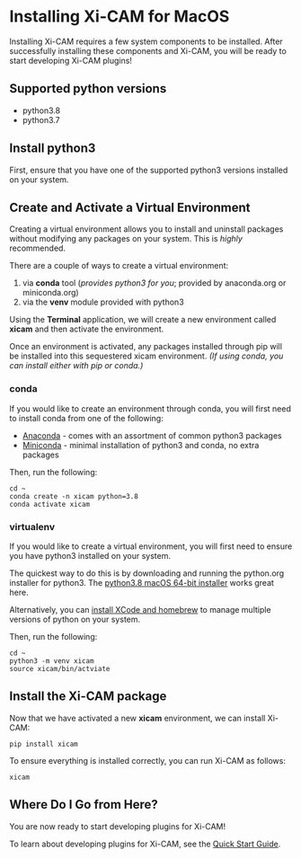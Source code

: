 # Installing Xi-CAM for MacOS

Installing Xi-CAM requires a few system components to be installed.
After successfully installing these components and Xi-CAM,
you will be ready to start developing Xi-CAM plugins!

## Supported python versions

* python3.8
* python3.7

## Install python3

First, ensure that you have one of the supported python3 versions installed on your system.

## Create and Activate a Virtual Environment

Creating a virtual environment allows you to install and uninstall packages
without modifying any packages on your system. This is *highly* recommended.

There are a couple of ways to create a virtual environment:

1. via **conda** tool (_provides python3 for you_; provided by anaconda.org or miniconda.org)
1. via the **venv** module provided with python3

Using the **Terminal** application, we will create a new environment called **xicam**
and then activate the environment. 

Once an environment is activated, any packages installed through pip will be installed into this
sequestered xicam environment. *(If using conda, you can install either with pip or conda.)*

### conda

If you would like to create an environment through conda,
you will first need to install conda from one of the following:

* [Anaconda](https://www.anaconda.com/products/individual#Downloads) - comes with an assortment of common python3 packages
* [Miniconda](https://docs.conda.io/en/latest/miniconda.html) - minimal installation of python3 and conda, no extra packages

Then, run the following:

```
cd ~
conda create -n xicam python=3.8
conda activate xicam
```

### virtualenv

If you would like to create a virtual environment, 
you will first need to ensure you have python3 installed on your system.

The quickest way to do this is by downloading and running the python.org installer for python3.
The [python3.8 macOS 64-bit installer](https://www.python.org/downloads/)
works great here.

Alternatively, you can [install XCode and homebrew](https://docs.python-guide.org/starting/install3/osx/)
to manage multiple versions of python on your system.

Then, run the following:

```
cd ~
python3 -m venv xicam
source xicam/bin/actviate
```

## Install the Xi-CAM package

Now that we have activated a new **xicam** environment,
we can install Xi-CAM:

```
pip install xicam
```

To ensure everything is installed correctly, you can run Xi-CAM as follows:

```
xicam
```

## Where Do I Go from Here?

You are now ready to start developing plugins for Xi-CAM!

To learn about developing plugins for Xi-CAM, see the [Quick Start Guide](quickstart.md).